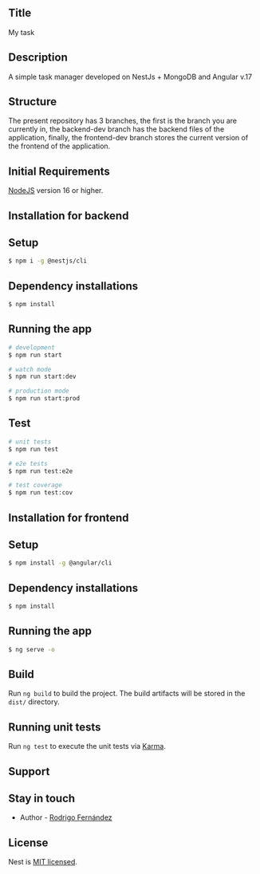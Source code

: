 
## Title
My task

## Description
A simple task manager developed on NestJs + MongoDB and Angular v.17

## Structure
The present repository has 3 branches, the first is the branch you are currently in, the backend-dev branch has the backend files of the application, finally, the frontend-dev branch stores the current version of the frontend of the application.


## Initial Requirements
[NodeJS](https://nodejs.org/) version 16 or higher.

## Installation for backend

## Setup
```bash
$ npm i -g @nestjs/cli
```
## Dependency installations
```bash
$ npm install
```

## Running the app

```bash
# development
$ npm run start

# watch mode
$ npm run start:dev

# production mode
$ npm run start:prod
```

## Test

```bash
# unit tests
$ npm run test

# e2e tests
$ npm run test:e2e

# test coverage
$ npm run test:cov
```



## Installation for frontend

## Setup
```bash
$ npm install -g @angular/cli
```
## Dependency installations
```bash
$ npm install
```

## Running the app
```bash
$ ng serve -o
```

## Build

Run `ng build` to build the project. The build artifacts will be stored in the `dist/` directory.

## Running unit tests

Run `ng test` to execute the unit tests via [Karma](https://karma-runner.github.io).

## Support



## Stay in touch

- Author - [Rodrigo Fernández](https://www.linkedin.com/in/rodrigo-fern%C3%A1ndez-3aa626258)

## License

Nest is [MIT licensed](LICENSE).
